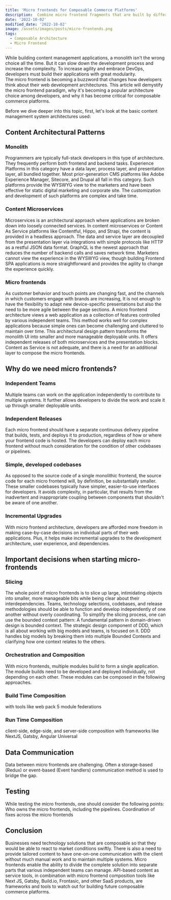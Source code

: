 ```yaml
---
title: 'Micro frontends for Composable Commerce Platforms'
description:  Combine micro frontend fragments that are built by different teams using different technologies to one composable platform
date: '2022-10-02'
modified_date: '2022-10-02'
image: /assets/images/posts/micro-frontends.png
tags:
  - Composable Architecture
  - Micro Frontend
---
```


While building content management applications, a monolith isn't the wrong choice all the time. But it can slow down the development process and increase the complexity. To increase agility and embrace DevOps, developers must build their applications with great modularity.  
The micro frontend is becoming a buzzword that changes how developers think about their web development architectures. This article will demystify the micro frontend paradigm, why it's becoming a popular architecture choice among developers, and why it has become critical for composable commerce platforms.

Before we dive deeper into this topic, first, let's look at the basic content management system architectures used:

## Content Architectural Patterns

### Monolith

Programmers are typically full-stack developers in this type of architecture. They frequently perform both frontend and backend tasks. Experience Platforms in this category have a data layer, process layer, and presentation layer, all bundled together. Most prior-generation CMS platforms like Adobe Experience Manager, Sitecore, and Drupal all fall in this category. Such platforms provide the WYSWYG view to the marketers and have been effective for static digital marketing and corporate site. The customization and development of such platforms are complex and take time.

### Content Microservices

Microservices is an architectural approach where applications are broken down into loosely connected services. In content microservices or Content As Service platforms like Contentful, Hippo, and Strapi, the content is provided in a headless approach. The data and service layer are decoupled from the presentation layer via integrations with simple protocols like HTTP as a restful JSON data format. GraphQL is the newest approach that reduces the number of backend calls and saves network time. Marketers cannot view the experience in the WYSWYG view, though building Frontend SPA applications is more straightforward and provides the agility to change the experience quickly.

### Micro frontends

As customer behavior and touch points are changing fast, and the channels in which customers engage with brands are increasing, It is not enough to have the flexibility to adapt new device-specific presentations but also the need to be more agile between the page sections. A micro frontend architecture views a web application as a collection of features controlled by various independent teams. This method works well for complex applications because simple ones can become challenging and cluttered to maintain over time. This architectural design pattern transforms the monolith UI into smaller and more manageable deployable units. It offers independent releases of both microservices and the presentation blocks. Content as Service is not adequate, and there is a need for an additional layer to compose the micro frontends.

## Why do we need micro frontends?

### Independent Teams

Multiple teams can work on the application independently to contribute to multiple systems. It further allows developers to divide the work and scale it up through smaller deployable units.

### Independent Releases

Each micro frontend should have a separate continuous delivery pipeline that builds, tests, and deploys it to production, regardless of how or where your frontend code is hosted. The developers can deploy each micro frontend without much consideration for the condition of other codebases or pipelines.

### Simple, developed codebases

As opposed to the source code of a single monolithic frontend, the source code for each micro frontend will, by definition, be substantially smaller. These smaller codebases typically have simpler, easier-to-use interfaces for developers. It avoids complexity, in particular, that results from the inadvertent and inappropriate coupling between components that shouldn't be aware of one another.

### Incremental Upgrades

With micro frontend architecture, developers are afforded more freedom in making case-by-case decisions on individual parts of their web applications. Plus, it helps make incremental upgrades to the development architecture, user experience, and dependencies.

## Important decisions when starting micro-frontends

### Slicing

The whole point of micro frontends is to slice up large, intimidating objects into smaller, more manageable bits while being clear about their interdependencies. Teams, technology selections, codebases, and release methodologies should be able to function and develop independently of one another without overly coordinating. To simplify the slicing process, one can use the bounded context pattern: A fundamental pattern in domain-driven design is bounded context. The strategic design component of DDD, which is all about working with big models and teams, is focused on it. DDD handles big models by breaking them into multiple Bounded Contexts and clarifying how one context relates to the others.

### Orchestration and Composition

With micro frontends, multiple modules build to form a single application. The module builds need to be developed and deployed individually, not depending on each other. These modules can be composed in the following approaches.

### Build Time Composition

with tools like web pack 5 module federations

### Run Time Composition

client-side, edge-side, and server-side composition with frameworks like NextJS, Gatsby, Angular Universal

## Data Communication

Data between micro frontends are challenging. Often a storage-based (Redux) or event-based (Event handlers) communication method is used to bridge the gap.  

## Testing

While testing the micro frontends, one should consider the following points:
Who owns the micro frontends, including the pipelines.
Coordination of fixes across the micro frontends

## Conclusion

Businesses need technology solutions that are composable so that they would be able to react to market conditions swiftly. There is also a need to provide tailored content to have one-on-one communication with the client without much manual work and to maintain multiple systems.
Micro frontends enable the ability to divide the complete solution into separate parts that various independent teams can manage. API-based content as service tools, in combination with micro frontend composition tools like Next JS, Gatsby, Build.io, Frontasic, and other SaaS products, are frameworks and tools to watch out for building future composable commerce platforms.
